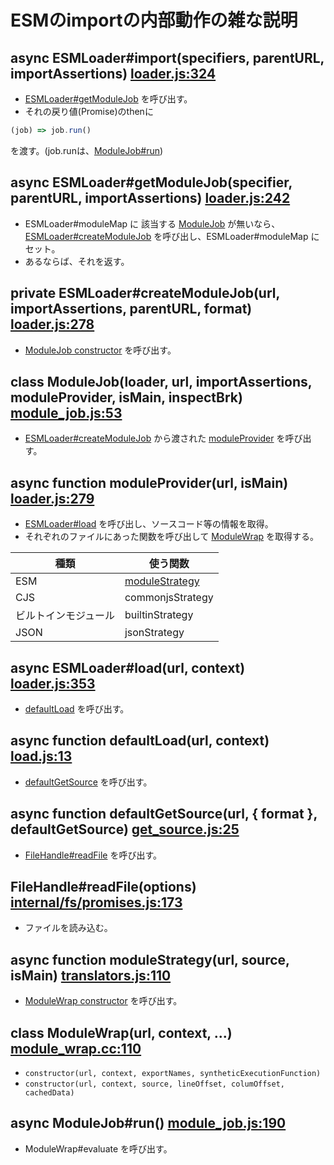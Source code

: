 # ESMのimportの内部動作の雑な説明

<a name="ESMLoader_import"></a>
## async ESMLoader#import(specifiers, parentURL, importAssertions) [loader.js:324](https://github.com/nodejs/node/tree/ccb8aae3932c13f33622203b2ffc5a33120e9d40/lib/internal/modules/esm/loader.js#L324)
- [ESMLoader#getModuleJob](#ESMLoader_getModuleJob) を呼び出す。
- それの戻り値(Promise)のthenに  
```js
(job) => job.run()
```
を渡す。(job.runは、[ModuleJob#run](#ModuleJob_run))

<a name="ESMLoader_getModuleJob"></a>
## async ESMLoader#getModuleJob(specifier, parentURL, importAssertions) [loader.js:242](https://github.com/nodejs/node/tree/ccb8aae3932c13f33622203b2ffc5a33120e9d40/lib/internal/modules/esm/loader.js#L242)
- ESMLoader#moduleMap に 該当する [ModuleJob](#ModuleJob) が無いなら、[ESMLoader#createModuleJob](#ESMLoader_createModuleJob) を呼び出し、ESMLoader#moduleMap にセット。
- あるならば、それを返す。

<a name="ESMLoader_createModuleJob"></a>
## private ESMLoader#createModuleJob(url, importAssertions, parentURL, format) [loader.js:278](https://github.com/nodejs/node/tree/ccb8aae3932c13f33622203b2ffc5a33120e9d40/lib/internal/modules/esm/loader.js#L278)
- [ModuleJob constructor](#ModuleJob) を呼び出す。

<a name="ModuleJob"></a>
## class ModuleJob(loader, url, importAssertions, moduleProvider, isMain, inspectBrk) [module_job.js:53](https://github.com/nodejs/node/tree/ccb8aae3932c13f33622203b2ffc5a33120e9d40/lib/internal/modules/esm/module_job.js#L53)
- [ESMLoader#createModuleJob](#ESMLoader_createModuleJob) から渡された [moduleProvider](#moduleProvider) を呼び出す。

<a name="moduleProvider"></a>
## async function moduleProvider(url, isMain) [loader.js:279](https://github.com/nodejs/node/tree/ccb8aae3932c13f33622203b2ffc5a33120e9d40/lib/internal/modules/esm/loader.js#L279)
- [ESMLoader#load](#ESMLoader_load) を呼び出し、ソースコード等の情報を取得。
- それぞれのファイルにあった関数を呼び出して [ModuleWrap](#ModuleWrap) を取得する。

| 種類 | 使う関数 |
| ---- | ---- |
| ESM | [moduleStrategy](#moduleStrategy) |
| CJS | commonjsStrategy |
| ビルトインモジュール | builtinStrategy |
| JSON | jsonStrategy |

<a name="ESMLoader_load"></a>
## async ESMLoader#load(url, context) [loader.js:353](https://github.com/nodejs/node/tree/ccb8aae3932c13f33622203b2ffc5a33120e9d40/lib/internal/modules/esm/loader.js#L353)
- [defaultLoad](#defaultLoad) を呼び出す。

<a name="defaultLoad"></a>
## async function defaultLoad(url, context) [load.js:13](https://github.com/nodejs/node/tree/ccb8aae3932c13f33622203b2ffc5a33120e9d40/lib/internal/modules/esm/load.js#L13)
- [defaultGetSource](#defaultGetSource) を呼び出す。

<a name="defaultGetSource"></a>
## async function defaultGetSource(url, { format }, defaultGetSource) [get_source.js:25](https://github.com/nodejs/node/tree/ccb8aae3932c13f33622203b2ffc5a33120e9d40/lib/internal/modules/esm/get_source.js#L25)
- [FileHandle#readFile](#FileHandle_readFile) を呼び出す。

<a name="FileHandle_readFile"></a>
## FileHandle#readFile(options) [internal/fs/promises.js:173](https://github.com/nodejs/node/tree/ccb8aae3932c13f33622203b2ffc5a33120e9d40/lib/internal/fs/promises.js#L173)
- ファイルを読み込む。

<a name="moduleStrategy"></a>
## async function moduleStrategy(url, source, isMain) [translators.js:110](https://github.com/nodejs/node/tree/ccb8aae3932c13f33622203b2ffc5a33120e9d40/lib/internal/modules/esm/translators.js#L110)
- [ModuleWrap constructor](#ModuleWrap) を呼び出す。

<a name="ModuleWrap"></a>
## class ModuleWrap(url, context, ...) [module_wrap.cc:110](https://github.com/nodejs/node/blob/ccb8aae3932c13f33622203b2ffc5a33120e9d40/src/module_wrap.cc#L110)
- `constructor(url, context, exportNames, syntheticExecutionFunction)`
- `constructor(url, context, source, lineOffset, columOffset, cachedData)`

<a name="ModuleJob_run"></a>
## async ModuleJob#run() [module_job.js:190](https://github.com/nodejs/node/tree/ccb8aae3932c13f33622203b2ffc5a33120e9d40/lib/internal/modules/esm/module_job.js#L190)
- ModuleWrap#evaluate を呼び出す。
